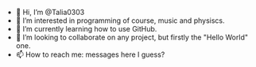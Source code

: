 - 👋 Hi, I’m @Talia0303
- 👀 I’m interested in programming of course, music and physiscs.
- 🌱 I’m currently learning how to use GitHub.
- 💞️ I’m looking to collaborate on any project, but firstly the "Hello World" one.
- 📫 How to reach me: messages here I guess?

<!---
Talia0303/Talia0303 is a ✨ special ✨ repository because its `README.md` (this file) appears on your GitHub profile.
You can click the Preview link to take a look at your changes.
--->
